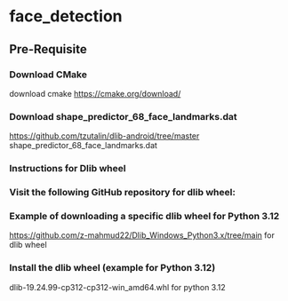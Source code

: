 # face_detection

## Pre-Requisite 

### Download CMake
download cmake https://cmake.org/download/

### Download shape_predictor_68_face_landmarks.dat
https://github.com/tzutalin/dlib-android/tree/master  shape_predictor_68_face_landmarks.dat

### Instructions for Dlib wheel
### Visit the following GitHub repository for dlib wheel:
### Example of downloading a specific dlib wheel for Python 3.12
https://github.com/z-mahmud22/Dlib_Windows_Python3.x/tree/main  for dlib wheel

### Install the dlib wheel (example for Python 3.12)
dlib-19.24.99-cp312-cp312-win_amd64.whl for python 3.12
